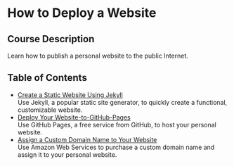 # How to Deploy a Website 
## Course Description
Learn how to publish a personal website to the public Internet.

## Table of Contents 
- [Create a Static Website Using Jekyll](contents/Create%20a%20Static%20Website%20Using%20Jekyll.md)  
Use Jekyll, a popular static site generator, to quickly create a functional, customizable website.
- [Deploy Your Website-to-GitHub-Pages](contents/Deploy%20Your%20Website%20to%20GitHub%20Pages.md)  
Use GitHub Pages, a free service from GitHub, to host your personal website.  
- [Assign a Custom Domain Name to Your Website](contents/Assign%20a%20Custom%20Domain%20Name%20to%20Your%20Website.md)  
Use Amazon Web Services to purchase a custom domain name and assign it to your personal website.
